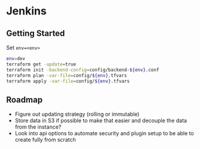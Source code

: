 # Jenkins

## Getting Started

Set `env=<env>`

```bash
env=dev
terraform get -update=true
terraform init -backend-config=config/backend-${env}.conf
terraform plan -var-file=config/${env}.tfvars
terraform apply -var-file=config/${env}.tfvars
```

## Roadmap
* Figure out updating strategy (rolling or immutable)
* Store data in S3 if possible to make that easier and decouple the data from the instance?
* Look into api options to automate security and plugin setup to be able to create fully from scratch
